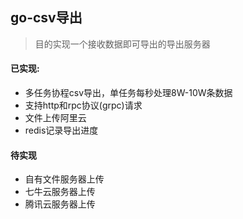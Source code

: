 ## go-csv导出

> 目的实现一个接收数据即可导出的导出服务器

#### 已实现:
- 多任务协程csv导出，单任务每秒处理8W-10W条数据
- 支持http和rpc协议(grpc)请求
- 文件上传阿里云
- redis记录导出进度

#### 待实现

- 自有文件服务器上传
- 七牛云服务器上传
- 腾讯云服务器上传
